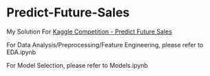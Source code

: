 # Predict-Future-Sales
My Solution For [Kaggle Competition - Predict Future Sales](https://www.kaggle.com/c/competitive-data-science-predict-future-sales)

For Data Analysis/Preprocessing/Feature Engineering, please refer to EDA.ipynb

For Model Selection, please refer to Models.ipynb
